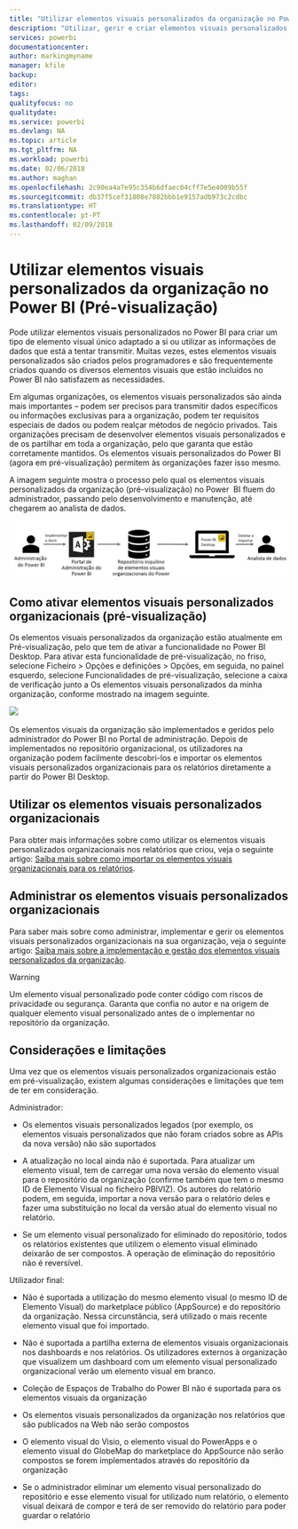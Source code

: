```yaml
---
title: "Utilizar elementos visuais personalizados da organização no Power BI"
description: "Utilizar, gerir e criar elementos visuais personalizados organizacionais no Power BI"
services: powerbi
documentationcenter: 
author: markingmyname
manager: kfile
backup: 
editor: 
tags: 
qualityfocus: no
qualitydate: 
ms.service: powerbi
ms.devlang: NA
ms.topic: article
ms.tgt_pltfrm: NA
ms.workload: powerbi
ms.date: 02/06/2018
ms.author: maghan
ms.openlocfilehash: 2c90ea4a7e95c354b6dfaec04cff7e5e4009b55f
ms.sourcegitcommit: db37f5cef31808e7882bbb1e9157adb973c2cdbc
ms.translationtype: HT
ms.contentlocale: pt-PT
ms.lasthandoff: 02/09/2018
---
```

# <a name="using-organization-custom-visuals-in-power-bi-preview"></a>Utilizar elementos visuais personalizados da organização no Power BI (Pré-visualização)

Pode utilizar elementos visuais personalizados no Power BI para criar um tipo de elemento visual único adaptado a si ou utilizar as informações de dados que está a tentar transmitir. Muitas vezes, estes elementos visuais personalizados são criados pelos programadores e são frequentemente criados quando os diversos elementos visuais que estão incluídos no Power BI não satisfazem as necessidades. 

Em algumas organizações, os elementos visuais personalizados são ainda mais importantes – podem ser precisos para transmitir dados específicos ou informações exclusivas para a organização, podem ter requisitos especiais de dados ou podem realçar métodos de negócio privados. Tais organizações precisam de desenvolver elementos visuais personalizados e de os partilhar em toda a organização, pelo que garanta que estão corretamente mantidos. Os elementos visuais personalizados do Power BI (agora em pré-visualização) permitem às organizações fazer isso mesmo. 

A imagem seguinte mostra o processo pelo qual os elementos visuais personalizados da organização (pré-visualização) no Power  BI fluem do administrador, passando pelo desenvolvimento e manutenção, até chegarem ao analista de dados.

![](media/power-bi-custom-visuals-organizational/custom-visual-org-01.jpg)

## <a name="how-to-enable-organizational-custom-visuals-preview"></a>Como ativar elementos visuais personalizados organizacionais (pré-visualização)

Os elementos visuais personalizados da organização estão atualmente em Pré-visualização, pelo que tem de ativar a funcionalidade no Power BI Desktop. Para ativar esta funcionalidade de pré-visualização, no friso, selecione Ficheiro > Opções e definições > Opções, em seguida, no painel esquerdo, selecione Funcionalidades de pré-visualização, selecione a caixa de verificação junto a Os elementos visuais personalizados da minha organização, conforme mostrado na imagem seguinte.

![](media/power-bi-custom-visuals-organizational/custom-visual-org-02.jpg)

Os elementos visuais da organização são implementados e geridos pelo administrador do Power BI no Portal de administração. Depois de implementados no repositório organizacional, os utilizadores na organização podem facilmente descobri-los e importar os elementos visuais personalizados organizacionais para os relatórios diretamente a partir do Power BI Desktop.

## <a name="using-organizational-custom-visuals"></a>Utilizar os elementos visuais personalizados organizacionais

Para obter mais informações sobre como utilizar os elementos visuais personalizados organizacionais nos relatórios que criou, veja o seguinte artigo: [Saiba mais sobre como importar os elementos visuais organizacionais para os relatórios](power-bi-custom-visuals.md).
 
## <a name="administering-organizational-custom-visuals"></a>Administrar os elementos visuais personalizados organizacionais

Para saber mais sobre como administrar, implementar e gerir os elementos visuais personalizados organizacionais na sua organização, veja o seguinte artigo: [Saiba mais sobre a implementação e gestão dos elementos visuais personalizados da organização](https://go.microsoft.com/fwlink/?linkid=866790).

> [!WARNING]
> Um elemento visual personalizado pode conter código com riscos de privacidade ou segurança. Garanta que confia no autor e na origem de qualquer elemento visual personalizado antes de o implementar no repositório da organização. 
> 

## <a name="considerations-and-limitations"></a>Considerações e limitações
 
Uma vez que os elementos visuais personalizados organizacionais estão em pré-visualização, existem algumas considerações e limitações que tem de ter em consideração.
 
Administrador:

* Os elementos visuais personalizados legados (por exemplo, os elementos visuais personalizados que não foram criados sobre as APIs da nova versão) não são suportados

* A atualização no local ainda não é suportada. Para atualizar um elemento visual, tem de carregar uma nova versão do elemento visual para o repositório da organização (confirme também que tem o mesmo ID de Elemento Visual no ficheiro PBIVIZ). Os autores do relatório podem, em seguida, importar a nova versão para o relatório deles e fazer uma substituição no local da versão atual do elemento visual no relatório.

* Se um elemento visual personalizado for eliminado do repositório, todos os relatórios existentes que utilizem o elemento visual eliminado deixarão de ser compostos. A operação de eliminação do repositório não é reversível.
 
Utilizador final:

* Não é suportada a utilização do mesmo elemento visual (o mesmo ID de Elemento Visual) do marketplace público (AppSource) e do repositório da organização. Nessa circunstância, será utilizado o mais recente elemento visual que foi importado.

* Não é suportada a partilha externa de elementos visuais organizacionais nos dashboards e nos relatórios. Os utilizadores externos à organização que visualizem um dashboard com um elemento visual personalizado organizacional verão um elemento visual em branco. 

* Coleção de Espaços de Trabalho do Power BI não é suportada para os elementos visuais da organização

* Os elementos visuais personalizados da organização nos relatórios que são publicados na Web não serão compostos

* O elemento visual do Visio, o elemento visual do PowerApps e o elemento visual do GlobeMap do marketplace do AppSource não serão compostos se forem implementados através do repositório da organização

* Se o administrador eliminar um elemento visual personalizado do repositório e esse elemento visual for utilizado num relatório, o elemento visual deixará de compor e terá de ser removido do relatório para poder guardar o relatório